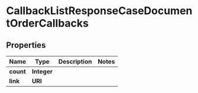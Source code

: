 

# CallbackListResponseCaseDocumentOrderCallbacks


## Properties

| Name | Type | Description | Notes |
|------------ | ------------- | ------------- | -------------|
|**count** | **Integer** |  |  |
|**link** | **URI** |  |  |



